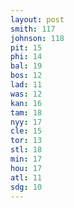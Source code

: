 ```yaml
---
layout: post
smith: 117
johnson: 118
pit: 15
phi: 14
bal: 19
bos: 12
lad: 11
was: 12
kan: 16
tam: 18
nyy: 17
cle: 15
tor: 13
stl: 18
min: 17
hou: 17
atl: 11
sdg: 10
---
```

